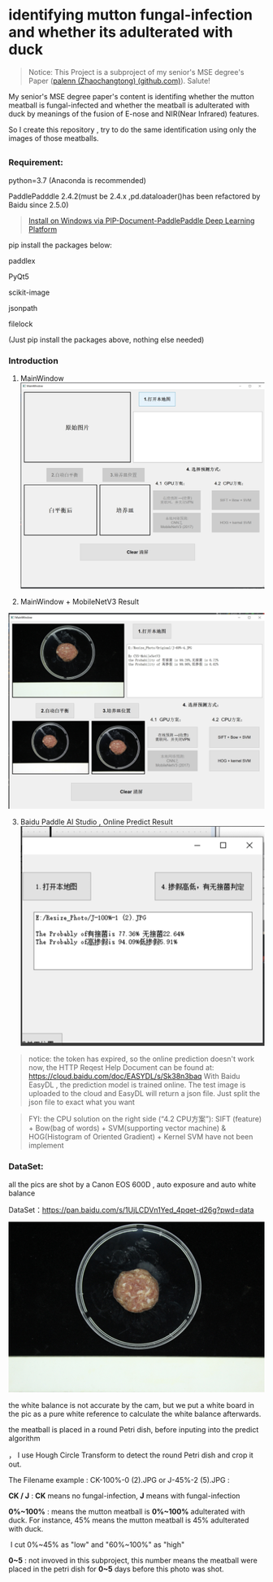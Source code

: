 # identifying mutton fungal-infection and whether its adulterated with duck

> Notice: This Project is a subproject of my senior's  MSE degree's Paper ([palenn (Zhaochangtong) (github.com)](https://github.com/palenn)). Salute!

My senior's MSE degree paper's content is identifing whether the mutton meatball is fungal-infected and whether the meatball is adulterated with duck by meanings of the fusion of E-nose and NIR(Near Infrared) features.

So I create  this repository , try to do the same identification using only the images of those meatballs.

## 

### Requirement:


python=3.7 (Anaconda is recommended)

PaddlePadddle 2.4.2(must be 2.4.x ,pd.dataloader()has been refactored by Baidu since 2.5.0)

> [Install on Windows via PIP-Document-PaddlePaddle Deep Learning Platform](https://www.paddlepaddle.org.cn/documentation/docs/en/2.4/install/pip/windows-pip_en.html)


pip install the packages below:

paddlex

PyQt5

scikit-image

jsonpath

filelock

(Just pip install the packages above, nothing else needed)


### Introduction

1. MainWindow
 ![MainWindow](readme_image/MainWindow_WithoutPic.png)

2. MainWindow + MobileNetV3 Result

 ![MainWindow2](readme_image/MainWindow_WithPic.png)

3. Baidu Paddle AI Studio , Online Predict Result
 ![UI](readme_image/UI_Preview2.png)

>notice: the token has expired, so the online prediction doesn't work now, the HTTP Reqest Help Document can be found at: https://cloud.baidu.com/doc/EASYDL/s/Sk38n3baq
>With Baidu EasyDL , the prediction model is trained online. The test image is uploaded to the cloud and EasyDL will return a json file. Just split the json file to exact what you want


>FYI: the CPU solution on the right side (“4.2 CPU方案”): SIFT (feature) + Bow(bag of words) + SVM(supporting vector machine) & HOG(Histogram of Oriented Gradient) + Kernel SVM  have not been implement

### DataSet:

all the pics are shot by a Canon EOS 600D ,  auto exposure and auto white balance

DataSet：https://pan.baidu.com/s/1UjLCDVn1Yed_4pqet-d26g?pwd=data 


 ![example_pic](readme_image/example_image.JPG)

the white balance is not accurate by the cam, but we put a white board in the pic as a pure white reference to calculate the white balance afterwards.

the meatball is placed in a round Petri dish, before inputing into the predict algorithm

， I use Hough Circle Transform to detect the round Petri dish and crop it out.



The Filename example : CK-100%-0 (2).JPG  or J-45%-2 (5).JPG :

__CK / J__ : **CK** means no fungal-infection, **J** means with fungal-infection

**0%~100%** : means the mutton meatball is  **0%~100%** adulterated with duck. For instance, 45% means the mutton meatball is 45% adulterated with duck.  

​	 I cut 0%~45% as "low"  and "60%~100%" as "high"

**0~5** : not invoved in this subproject, this number means the meatball  were placed in the petri dish for **0~5** days before this photo was shot. 

